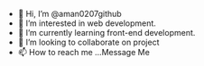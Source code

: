 - 👋 Hi, I’m @aman0207github
- 👀 I’m interested in web development.
- 🌱 I’m currently learning front-end development.
- 💞️ I’m looking to collaborate on project
- 📫 How to reach me ...Message Me

<!---
aman0207github/aman0207github is a ✨ special ✨ repository because its `README.md` (this file) appears on your GitHub profile.
You can click the Preview link to take a look at your changes.
--->
